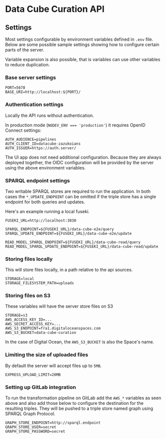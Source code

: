 # Data Cube Curation API

## Settings

Most settings configurable by environment variables defined in `.env` file.
Below are some possible sample settings showing how to configure certain parts
of the server.

Variable expansion is also possible, that is variables can use other variables
to reduce duplication.

### Base server settings

```dotenv
PORT=5678
BASE_URI=http://localhost:${PORT}/
```

### Authentication settings

Locally the API runs without authentication.

In production mode (`NODEV_ENV === 'production'`) it requires OpenID Connect settings:

```dotenv
AUTH_AUDIENCE=pipelines
AUTH_CLIENT_ID=datacube-zazukoians
AUTH_ISSUER=https://auth.server/
```

The UI app does not need additional configuration. Because they are always deployed together, the OIDC configuration will be provided by the server using the above environment variables.

### SPARQL endpoint settings

Two writable SPARQL stores are required to run the application.
In both cases the `*_UPDATE_ENDPOINT` can be omitted if the triple store
has a single endpoint for both queries and updates.

Here's an example running a local fuseki.

```dotenv
FUSEKI_URL=http://localhost:3030

SPARQL_ENDPOINT=${FUSEKI_URL}/data-cube-e2e/query
SPARQL_UPDATE_ENDPOINT=${FUSEKI_URL}/data-cube-e2e/update

READ_MODEL_SPARQL_ENDPOINT=${FUSEKI_URL}/data-cube-read/query
READ_MODEL_SPARQL_UPDATE_ENDPOINT=${FUSEKI_URL}/data-cube-read/update
```

### Storing files locally

This will store files locally, in a path relative to the api sources.

```dotenv
STORAGE=local
STORAGE_FILESYSTEM_PATH=uploads
```

### Storing files on S3

These variables will have the server store files on S3

```dotenv
STORAGE=s3
AWS_ACCESS_KEY_ID=...
AWS_SECRET_ACCESS_KEY=...
AWS_S3_ENDPOINT=fra1.digitaloceanspaces.com
AWS_S3_BUCKET=data-cube-curation
```

In the case of Digital Ocean, the `AWS_S3_BUCKET` is also the Space's name.

### Limiting the size of uploaded files

By default the server will accept files up to `5MB`.

```dotenv
EXPRESS_UPLOAD_LIMIT=20MB
```

### Setting up GitLab integration

To run the transformation pipeline on GitLab add the `AWS_*` variables as seen
above and also add those below to configure the destination for the resulting triples.
They will be pushed to a triple store named graph using SPARQL Graph Protocol.

```dotenv
GRAPH_STORE_ENDPOINT=http://sparql.endpoint
GRAPH_STORE_USER=secret
GRAPH_STORE_PASSWORD=secret
```
